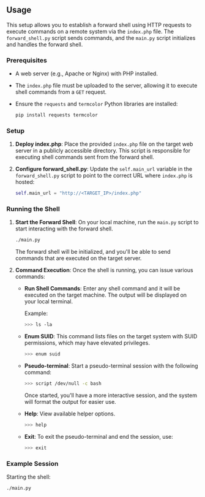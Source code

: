 ## Usage

This setup allows you to establish a forward shell using HTTP requests to execute commands on a remote system via the `index.php` file. The `forward_shell.py` script sends commands, and the `main.py` script initializes and handles the forward shell.

### Prerequisites

- A web server (e.g., Apache or Nginx) with PHP installed.
- The `index.php` file must be uploaded to the server, allowing it to execute shell commands from a `GET` request.
- Ensure the `requests` and `termcolor` Python libraries are installed:

    ```bash
    pip install requests termcolor
    ```

### Setup

1. **Deploy index.php**: Place the provided `index.php` file on the target web server in a publicly accessible directory. This script is responsible for executing shell commands sent from the forward shell.

2. **Configure forward_shell.py**: Update the `self.main_url` variable in the `forward_shell.py` script to point to the correct URL where `index.php` is hosted:

    ```python
    self.main_url = "http://<TARGET_IP>/index.php"
    ```

### Running the Shell

1. **Start the Forward Shell**: On your local machine, run the `main.py` script to start interacting with the forward shell.

    ```bash
    ./main.py
    ```

   The forward shell will be initialized, and you'll be able to send commands that are executed on the target server.

2. **Command Execution**: Once the shell is running, you can issue various commands:

    - **Run Shell Commands**: Enter any shell command and it will be executed on the target machine. The output will be displayed on your local terminal.

      Example:

      ```bash
      >>> ls -la
      ```

    - **Enum SUID**: This command lists files on the target system with SUID permissions, which may have elevated privileges.

      ```bash
      >>> enum suid
      ```

    - **Pseudo-terminal**: Start a pseudo-terminal session with the following command:

      ```bash
      >>> script /dev/null -c bash
      ```

      Once started, you'll have a more interactive session, and the system will format the output for easier use.

    - **Help**: View available helper options.

      ```bash
      >>> help
      ```

    - **Exit**: To exit the pseudo-terminal and end the session, use:

      ```bash
      >>> exit
      ```

### Example Session

Starting the shell:

```bash
./main.py

